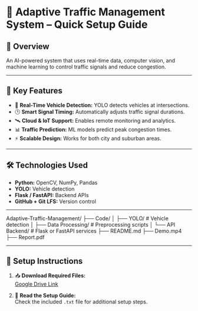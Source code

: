 # 🚦 Adaptive Traffic Management System – Quick Setup Guide

## 📌 Overview
An AI-powered system that uses real-time data, computer vision, and machine learning to control traffic signals and reduce congestion.

---

## 🎯 Key Features
- 🚗 **Real-Time Vehicle Detection:** YOLO detects vehicles at intersections.
- 🕒 **Smart Signal Timing:** Automatically adjusts traffic signal durations.
- 🛰️ **Cloud & IoT Support:** Enables remote monitoring and analytics.
- 📊 **Traffic Prediction:** ML models predict peak congestion times.
- ⚡ **Scalable Design:** Works for both city and suburban areas.

---

## 🛠️ Technologies Used
- **Python:** OpenCV, NumPy, Pandas
- **YOLO:** Vehicle detection
- **Flask / FastAPI:** Backend APIs
- **GitHub + Git LFS:** Version control

---

Adaptive-Traffic-Management/
├── Code/
│   ├── YOLO/              # Vehicle detection
│   ├── Data Processing/   # Preprocessing scripts
│   └── API Backend/       # Flask or FastAPI services
├── README.md
├── Demo.mp4
├── Report.pdf


---

## 📌 Setup Instructions

1. 📥 **Download Required Files:**  
   [Google Drive Link](https://drive.google.com/file/d/15vO1Oinw9GDFGZ1fxcRSS_X9cMZ7fm6c/view?usp=drivesdk)

2. 📝 **Read the Setup Guide:**  
   Check the included `.txt` file for additional setup steps.
